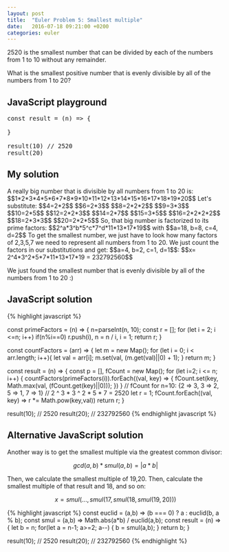 ```yaml
---
layout: post
title:  "Euler Problem 5: Smallest multiple"
date:   2016-07-18 09:21:00 +0200
categories: euler
---
```

2520 is the smallest number that can be divided by each of the numbers from 1 to 10 without any remainder.

What is the smallest positive number that is evenly divisible by all of the numbers from 1 to 20?

## JavaScript playground

<pre class="edit">
const result = (n) => {

}

result(10) // 2520
result(20)
</pre>

## My solution

<div class="spoiler">
<p>
A really big number that is divisible by all numbers from 1 to 20 is:
$$1*2*3*4*5*6*7*8*9*10*11*12*13*14*15*16*17*18*19*20$$
Let's substitute:
$$4=2*2$$
$$6=2*3$$
$$8=2*2*2$$
$$9=3*3$$
$$10=2*5$$
$$12=2*2*3$$
$$14=2*7$$
$$15=3*5$$
$$16=2*2*2*2$$
$$18=2*3*3$$
$$20=2*2*5$$
So, that big number is factorized to its prime factors: 
$$2^a*3^b*5^c*7^d*11*13*17*19$$ with $$a=18, b=8, c=4, d=2$$
To get the smallest number, we just have to look how many factors of 2,3,5,7 we need to represent all numbers from 1 to 20. 
We just count the factors in our substitutions and get: $$a=4, b=2, c=1, d=1$$: 
$$x= 2^4*3^2*5*7*11*13*17*19 = 232792560$$

We just found the smallest number that is evenly divisible by all of the numbers from 1 to 20 :)
</p>
</div>

## JavaScript solution

<div class="spoiler">
{% highlight javascript %}

const primeFactors = (n) => {
	n=parseInt(n, 10);
	const r = [];
	for (let i = 2; i <=n; i++)
		if(n%i==0) r.push(i), n = n / i, i = 1;
	return r;
}

const countFactors = (arr) => {
    let m = new Map();
    for (let i = 0; i < arr.length; i++){
        let val = arr[i];
        m.set(val, (m.get(val)||0) + 1);
    }
    return m;
}


const result = (n) => {
    const p = [], fCount = new Map();
    for (let i=2; i <= n; i++) {
        countFactors(primeFactors(i)).forEach((val, key) => {
            fCount.set(key, Math.max(val, (fCount.get(key)||0)));
        })
    }
    // fCount for n=10: {2 => 3, 3 => 2, 5 => 1, 7 => 1}
    //                   2 ^ 3 * 3 ^ 2 * 5 * 7 = 2520
    let r = 1;
    fCount.forEach((val, key) => r *= Math.pow(key,val))
    return r;
}

result(10); // 2520
result(20); // 232792560
{% endhighlight javascript %}
</div>

## Alternative JavaScript solution

<div class="spoiler">
<p>Another way is to get the smallest multiple via the greatest common divisor:</p>

$$gcd(a,b)*smul(a,b)=|a*b|$$

<p>Then, we calculate the smallest multiple of 19,20. Then, calculate the smallest multiple of that result and 18, and so on:</p> 

$$x = smul(... , smul(17, smul(18, smul(19,20)))$$

{% highlight javascript %}
const euclid = (a,b) => (b === 0) ? a : euclid(b, a % b);
const smul = (a,b) => Math.abs(a*b) / euclid(a,b);
const result = (n) => {
    let b = n;
    for(let a = n-1; a>=2; a--) {
        b = smul(a,b);
    }
    return b;
}

result(10); // 2520
result(20); // 232792560
{% endhighlight %}
</div>